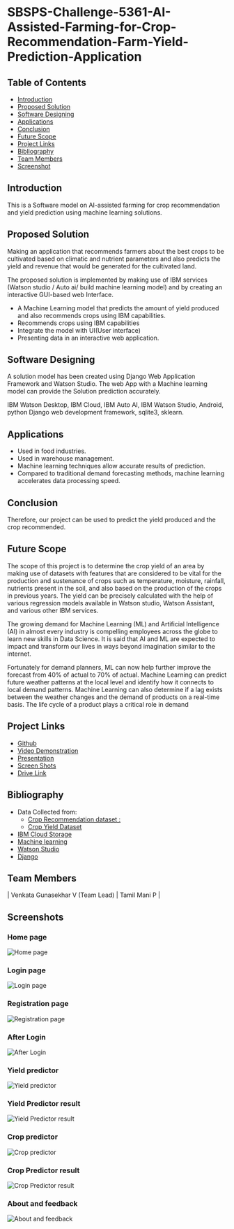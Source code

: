 # SBSPS-Challenge-5361-AI-Assisted-Farming-for-Crop-Recommendation-Farm-Yield-Prediction-Application



## Table of Contents

- [Introduction](#introduction)
- [Proposed Solution](#proposed-solution)
- [Software Designing](#software-designing)
- [Applications](#applications)
- [Conclusion](#conclusion)
- [Future Scope](#future-scope)
- [Project Links](#project-links)
- [Bibliography](#bibliography)
- [Team Members](#team-members)
- [Screenshot](#screenshots)

##
## Introduction
This is a Software model on AI-assisted farming for crop recommendation and yield prediction using machine learning solutions.

## Proposed Solution
Making an application that recommends farmers about the best crops to be cultivated based on climatic and nutrient parameters and also predicts the yield and revenue that would be generated for the cultivated land. 

The proposed solution is implemented by making use of IBM services (Watson studio / Auto ai/ build machine learning model) and by creating an interactive GUI-based web Interface. 

- A  Machine Learning model that predicts the amount of yield produced and also recommends crops using IBM capabilities.
- Recommends crops using IBM capabilities 
- Integrate the model with UI(User interface) 
- Presenting data in an interactive web application. 


## Software Designing
A solution model has been created using Django Web Application Framework and Watson Studio. The web App with a Machine learning model can provide the Solution prediction accurately.

IBM Watson Desktop, IBM Cloud, IBM Auto AI, IBM Watson Studio, Android, python Django web development framework, sqlite3, sklearn.


## Applications
- Used in food industries.
- Used in warehouse management.
- Machine learning techniques allow accurate results of prediction.
- Compared to traditional demand forecasting methods, machine learning accelerates data processing speed.


## Conclusion
Therefore, our project can be used to predict the yield produced and the crop recommended. 

## Future Scope
The scope of this project is to determine the crop yield of an area by making use of datasets with features that are considered to be vital for the production and sustenance of crops such as temperature, moisture, rainfall, nutrients present in the soil, and also based on the production of the crops in previous years. The yield can be precisely calculated with the help of various regression models available in Watson studio, Watson Assistant, and various other IBM services.

The growing demand for Machine Learning (ML) and Artificial Intelligence (AI) in almost every industry is compelling employees across the globe to learn new skills in Data Science. It is said that AI and ML are expected to impact and transform our lives in ways beyond imagination similar to the internet.

Fortunately for demand planners, ML can now help further improve the forecast from 40% of actual to 70% of actual. 
Machine Learning can predict future weather patterns at the local level and identify how it connects to local demand patterns. Machine Learning can also determine if a lag exists between the weather changes and the demand of products on a real-time basis. The life cycle of a product plays a critical role in demand 

## Project Links
- [Github](https://github.com/smartinternz02/SBSPS-Challenge-5361-AI-Assisted-Farming-for-Crop-Recommendation-Farm-Yield-Prediction-Application)
- [Video Demonstration](https://drive.google.com/file/d/1DOcjk7dwhFX1uXUxwQbsmTjE_zJw7z1h/view?usp=sharing)
- [Presentation](https://docs.google.com/presentation/d/1gcCXJCXY1d6lALK0ZjNQ9dAZhQAxdxWN/edit?usp=sharing&ouid=100801092551792705034&rtpof=true&sd=true)
- [Screen Shots](https://github.com/smartinternz02/SBSPS-Challenge-5361-AI-Assisted-Farming-for-Crop-Recommendation-Farm-Yield-Prediction-Application/tree/main/reports/screen%20shots)
- [Drive Link](https://drive.google.com/drive/folders/17NnI1mDtg06x5paGCJ7IuG7l8b5_Jkoh?usp=sharing)

## Bibliography
- Data Collected from:
  - [Crop Recommendation dataset : ](https://github.com/https://www.kaggle.com/siddharthss/crop-recommendation-dataset)
  - [Crop Yield Dataset](https://github.com/shreyzo/Crop-yield-and-profitability-prediction/blob/main/datafile.csv)
- [IBM Cloud Storage](https://www.cloud.ibm.com)
- [Machine learning](https://en.wikipedia.org/wiki/Machine_learnin)
- [Watson Studio](https://www.ibm.com/in-en/cloud/watson-studio)
- [Django](https://www.djangoproject.com/)

## Team Members
| Venkata Gunasekhar V (Team Lead) | Tamil Mani P |

## Screenshots

### Home page
![Home page](https://github.com/smartinternz02/SBSPS-Challenge-5361-AI-Assisted-Farming-for-Crop-Recommendation-Farm-Yield-Prediction-Application/blob/main/reports/screen%20shots/Home%20page.png)
### Login page
![Login page](https://github.com/smartinternz02/SBSPS-Challenge-5361-AI-Assisted-Farming-for-Crop-Recommendation-Farm-Yield-Prediction-Application/blob/main/reports/screen%20shots/Login%20page.png)
### Registration page
![Registration page](https://github.com/smartinternz02/SBSPS-Challenge-5361-AI-Assisted-Farming-for-Crop-Recommendation-Farm-Yield-Prediction-Application/blob/main/reports/screen%20shots/Registration%20page.png)
### After Login
![After Login](https://github.com/smartinternz02/SBSPS-Challenge-5361-AI-Assisted-Farming-for-Crop-Recommendation-Farm-Yield-Prediction-Application/blob/main/reports/screen%20shots/After%20Login.png)
### Yield predictor
![Yield predictor](https://github.com/smartinternz02/SBSPS-Challenge-5361-AI-Assisted-Farming-for-Crop-Recommendation-Farm-Yield-Prediction-Application/blob/main/reports/screen%20shots/Yield%20predictor.png)
### Yield Predictor result
![Yield Predictor result](https://github.com/smartinternz02/SBSPS-Challenge-5361-AI-Assisted-Farming-for-Crop-Recommendation-Farm-Yield-Prediction-Application/blob/main/reports/screen%20shots/Yield%20Result.png)
### Crop predictor
![Crop predictor](https://github.com/smartinternz02/SBSPS-Challenge-5361-AI-Assisted-Farming-for-Crop-Recommendation-Farm-Yield-Prediction-Application/blob/main/reports/screen%20shots/Crop%20predictor.png)
### Crop Predictor result
![Crop Predictor result](https://github.com/smartinternz02/SBSPS-Challenge-5361-AI-Assisted-Farming-for-Crop-Recommendation-Farm-Yield-Prediction-Application/blob/main/reports/screen%20shots/Crop%20Predictor%20result.png)
### About and feedback
![About and feedback](https://github.com/smartinternz02/SBSPS-Challenge-5361-AI-Assisted-Farming-for-Crop-Recommendation-Farm-Yield-Prediction-Application/blob/main/reports/screen%20shots/About%20and%20feedback.png)
